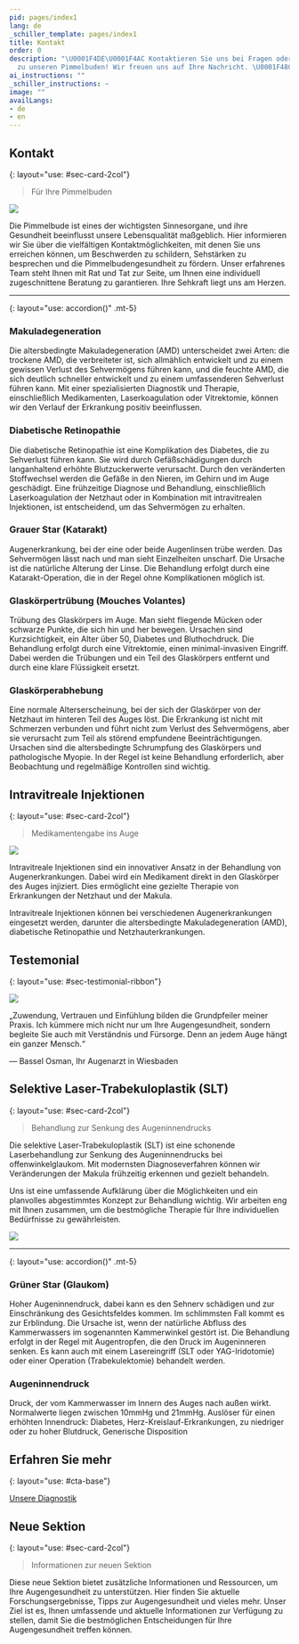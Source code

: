 ```yaml
---
pid: pages/index1
lang: de
_schiller_template: pages/index1
title: Kontakt
order: 0
description: "\U0001F4DE\U0001F4AC Kontaktieren Sie uns bei Fragen oder Anregungen
  zu unseren Pimmelbuden! Wir freuen uns auf Ihre Nachricht. \U0001F48C\U0001F442"
ai_instructions: ""
_schiller_instructions: ~
image: ""
availLangs:
- de
- en
---
```

## Kontakt
{: layout="use: #sec-card-2col"}

> Für Ihre Pimmelbuden

![](https://cdn.leuffen.de//leu-stock/v2/84/c_gfedcba/AdobeStock_294550992.webp)

Die Pimmelbude ist eines der wichtigsten Sinnesorgane, und ihre Gesundheit beeinflusst unsere Lebensqualität maßgeblich. Hier informieren wir Sie über die vielfältigen Kontaktmöglichkeiten,
mit denen Sie uns erreichen können, um Beschwerden zu schildern, Sehstärken zu besprechen und die Pimmelbudengesundheit zu fördern. Unser erfahrenes Team steht Ihnen mit Rat und Tat zur Seite, um Ihnen eine individuell
zugeschnittene Beratung zu garantieren. Ihre Sehkraft liegt uns am Herzen.


---
{: layout="use: accordion()" .mt-5}

### Makuladegeneration

Die altersbedingte Makuladegeneration (AMD) unterscheidet zwei Arten: die trockene AMD, die verbreiteter ist, sich allmählich entwickelt und zu einem gewissen Verlust des Sehvermögens führen kann, und die feuchte AMD, die sich deutlich schneller entwickelt und zu einem umfassenderen Sehverlust führen kann. Mit einer spezialisierten Diagnostik und Therapie, einschließlich Medikamenten, Laserkoagulation oder Vitrektomie, können wir den Verlauf der Erkrankung positiv beeinflussen.

### Diabetische Retinopathie

Die diabetische Retinopathie ist eine Komplikation des Diabetes, die zu Sehverlust führen kann. Sie wird durch Gefäßschädigungen durch langanhaltend erhöhte Blutzuckerwerte verursacht. Durch den veränderten Stoffwechsel werden die Gefäße in den Nieren, im Gehirn und im Auge geschädigt. Eine frühzeitige Diagnose und Behandlung, einschließlich Laserkoagulation der Netzhaut oder in Kombination mit intravitrealen Injektionen, ist entscheidend, um das Sehvermögen zu erhalten.

### Grauer Star (Katarakt)

Augenerkrankung, bei der eine oder beide Augenlinsen trübe werden. Das Sehvermögen lässt nach und man sieht Einzelheiten unscharf. Die Ursache ist die natürliche Alterung der Linse. Die Behandlung erfolgt durch eine Katarakt-Operation, die in der Regel ohne Komplikationen möglich ist.

### Glaskörpertrübung (Mouches Volantes)

Trübung des Glaskörpers im Auge. Man sieht fliegende Mücken oder schwarze Punkte, die sich hin und her bewegen. Ursachen sind Kurzsichtigkeit, ein Alter über 50, Diabetes und Bluthochdruck. Die Behandlung erfolgt durch eine Vitrektomie, einen minimal-invasiven Eingriff. Dabei werden die Trübungen und ein Teil des Glaskörpers entfernt und durch eine klare Flüssigkeit ersetzt.

### Glaskörperabhebung

Eine normale Alterserscheinung, bei der sich der Glaskörper von der Netzhaut im hinteren Teil des Auges löst. Die Erkrankung ist nicht mit Schmerzen verbunden und führt nicht zum Verlust des Sehvermögens, aber sie verursacht zum Teil als störend empfundene Beeinträchtigungen. Ursachen sind die altersbedingte Schrumpfung des Glaskörpers und pathologische Myopie. In der Regel ist keine Behandlung erforderlich, aber Beobachtung und regelmäßige Kontrollen sind wichtig.

## Intravitreale Injektionen
{: layout="use: #sec-card-2col"}

> Medikamentengabe ins Auge

![](https://cdn.leuffen.de//leu-stock/v2/42/c_gfedcba/laser-eye-vision-correction-2021-08-28-14-52-23-utc_1_.webp)

Intravitreale Injektionen sind ein innovativer Ansatz in der Behandlung von Augenerkrankungen. Dabei wird ein Medikament direkt in den Glaskörper des Auges injiziert. Dies ermöglicht eine gezielte Therapie von Erkrankungen der Netzhaut und der Makula.

Intravitreale Injektionen können bei verschiedenen Augenerkrankungen eingesetzt werden, darunter die altersbedingte Makuladegeneration (AMD), diabetische Retinopathie und Netzhauterkrankungen.




## Testemonial
{: layout="use: #sec-testimonial-ribbon"}

![](https://cdn.leuffen.de//osman-k21/v2/7/53-64_ba/bassel.webp)

„Zuwendung, Vertrauen und Einfühlung bilden die Grundpfeiler meiner Praxis. Ich kümmere mich nicht nur um Ihre Augengesundheit, sondern begleite Sie auch mit Verständnis und Fürsorge. Denn an jedem Auge hängt ein ganzer Mensch.“

— Bassel Osman, Ihr Augenarzt in Wiesbaden

## Selektive Laser-Trabekuloplastik (SLT)
{: layout="use: #sec-card-2col"}

> Behandlung zur Senkung des Augeninnendrucks

Die selektive Laser-Trabekuloplastik (SLT) ist eine schonende Laserbehandlung zur Senkung des Augeninnendrucks bei offenwinkelglaukom. Mit modernsten Diagnoseverfahren können wir Veränderungen der Makula frühzeitig erkennen und gezielt behandeln.

Uns ist eine umfassende Aufklärung über die Möglichkeiten und ein planvolles abgestimmtes Konzept zur Behandlung wichtig. Wir arbeiten eng mit Ihnen zusammen, um die bestmögliche Therapie für Ihre individuellen Bedürfnisse zu gewährleisten.


![](https://cdn.leuffen.de//leu-stock/v2/45/b_gfedcba/eye-doctor-in-face-mask-eye-level-with-his-patient-2022-11-12-10-44-32-utc.webp)


---
{: layout="use: accordion()" .mt-5}


### Grüner Star (Glaukom)

Hoher Augeninnendruck, dabei kann es den Sehnerv schädigen und zur Einschränkung des Gesichtsfeldes kommen. Im schlimmsten Fall kommt es zur Erblindung. Die Ursache ist, wenn der natürliche Abfluss des Kammerwassers im sogenannten Kammerwinkel gestört ist. Die Behandlung erfolgt in der Regel mit Augentropfen, die den Druck im Augeninneren senken. Es kann auch mit einem Lasereingriff (SLT oder YAG-Iridotomie) oder einer Operation (Trabekulektomie) behandelt werden.

### Augeninnendruck

Druck, der vom Kammerwasser im Innern des Auges nach außen wirkt. Normalwerte liegen zwischen 10mmHg und 21mmHg. Auslöser für einen erhöhten Innendruck: Diabetes, Herz-Kreislauf-Erkrankungen, zu niedriger oder zu hoher Blutdruck, Generische Disposition


## Erfahren Sie mehr
{: layout="use: #cta-base"}

[Unsere Diagnostik](leistungen/diagnostik.de.html)

## Neue Sektion
{: layout="use: #sec-card-2col"}

> Informationen zur neuen Sektion

Diese neue Sektion bietet zusätzliche Informationen und Ressourcen, um Ihre Augengesundheit zu unterstützen. Hier finden Sie aktuelle Forschungsergebnisse, Tipps zur Augengesundheit und vieles mehr. Unser Ziel ist es, Ihnen umfassende und aktuelle Informationen zur Verfügung zu stellen, damit Sie die bestmöglichen Entscheidungen für Ihre Augengesundheit treffen können.